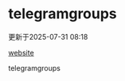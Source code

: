 # telegramgroups
更新于2025-07-31 08:18

[website](https://allgroups.github.io/telegramgroups/)

telegramgroups

